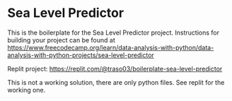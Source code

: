 # Sea Level Predictor

This is the boilerplate for the Sea Level Predictor project. Instructions for building your project can be found at https://www.freecodecamp.org/learn/data-analysis-with-python/data-analysis-with-python-projects/sea-level-predictor

Replit project: https://replit.com/@traso03/boilerplate-sea-level-predictor

This is not a working solution, there are only python files. See replit for the working one.
